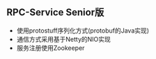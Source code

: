 ## RPC-Service Senior版

- 使用protostuff序列化方式(protobuf的Java实现)
- 通信方式采用基于Netty的NIO实现
- 服务注册使用Zookeeper

